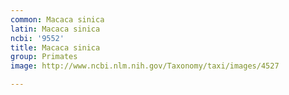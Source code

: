 ```yaml
---
common: Macaca sinica
latin: Macaca sinica
ncbi: '9552'
title: Macaca sinica
group: Primates
image: http://www.ncbi.nlm.nih.gov/Taxonomy/taxi/images/4527

---
```

